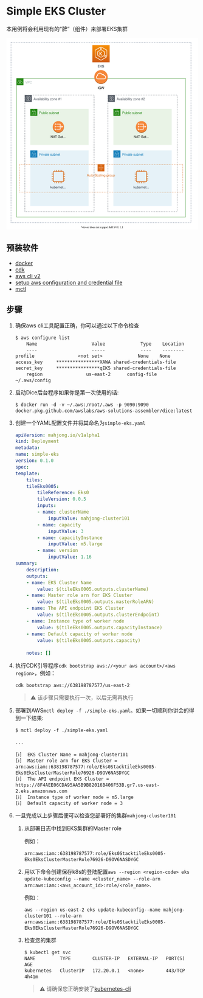 # Simple EKS Cluster

本用例将会利用现有的“牌”（组件）来部署EKS集群

![simple eks architecture](./simple-eks.svg)

## 预装软件

- [docker](https://docs.docker.com/desktop/#download-and-install)
- [cdk](https://github.com/aws/aws-cdk)
- [aws cli v2](https://docs.aws.amazon.com/cli/latest/userguide/install-cliv2.html)
- [setup aws configuration and credential file](https://docs.aws.amazon.com/cli/latest/userguide/cli-configure-files.html)
- [mctl](https://github.com/awslabs/aws-solutions-assembler/releases)

## 步骤

1. 确保aws cli工具配置正确，你可以通过以下命令检查

    ```shell
    $ aws configure list
        Name                    Value             Type    Location
        ----                    -----             ----    --------
    profile                <not set>             None    None
    access_key     ****************XAWA shared-credentials-file
    secret_key     ****************qEK5 shared-credentials-file
        region                us-east-2      config-file    ~/.aws/config
    ```

2. 启动Dice后台程序如果你是第一次使用的话:

    ```shell
    $ docker run -d -v ~/.aws:/root/.aws -p 9090:9090 docker.pkg.github.com/awslabs/aws-solutions-assembler/dice:latest
    ```

3. 创建一个YAML配置文件并将其命名为`simple-eks.yaml`

    ```yaml
    apiVersion: mahjong.io/v1alpha1
    kind: Deployment
    metadata:
    name: simple-eks
    version: 0.1.0
    spec:
    template:
        tiles:
        tileEks0005:
            tileReference: Eks0
            tileVersion: 0.0.5
            inputs:
            - name: clusterName
                inputValue: mahjong-cluster101
            - name: capacity
                inputValue: 3
            - name: capacityInstance
                inputValue: m5.large
            - name: version
                inputValue: 1.16
    summary:
        description:
        outputs:
        - name: EKS Cluster Name
            value: $(tileEks0005.outputs.clusterName)
        - name: Master role arn for EKS Cluster
            value: $(tileEks0005.outputs.masterRoleARN)
        - name: The API endpoint EKS Cluster
            value: $(tileEks0005.outputs.clusterEndpoint)
        - name: Instance type of worker node
            value: $(tileEks0005.outputs.capacityInstance)
        - name: Default capacity of worker node
            value: $(tileEks0005.outputs.capacity)

        notes: []
    ```

4. 执行CDK引导程序`cdk bootstrap aws://<your aws account>/<aws region>`，例如：

    ```
    cdk bootstrap aws://638198787577/us-east-2
    ```

    > :warning: 该步骤只需要执行一次，以后无需再执行

5. 部署到AWS`mctl deploy -f ./simple-eks.yaml`。如果一切顺利你讲会的得到一下结果:

    ```shell
    $ mctl deploy -f ./simple-eks.yaml

    ...

    [ℹ]  EKS Cluster Name = mahjong-cluster101
    [ℹ]  Master role arn for EKS Cluster = arn:aws:iam::638198787577:role/Eks0StacktileEks0005-Eks0EksClusterMasterRole76926-D9OV6NASDYGC
    [ℹ]  The API endpoint EKS Cluster = https://8F4AEE06CDA95AA5B9B82016B406F53B.gr7.us-east-2.eks.amazonaws.com
    [ℹ]  Instance type of worker node = m5.large
    [ℹ]  Default capacity of worker node = 3
    ```

6. 一旦完成以上步骤后便可以检查您部署好的集群`mahjong-cluster101`
    1. 从部署日志中找到EKS集群的Master role

        例如：

        ```
        arn:aws:iam::638198787577:role/Eks0StacktileEks0005-Eks0EksClusterMasterRole76926-D9OV6NASDYGC
        ```

    2. 用以下命令创建保存k8s的登陆配置`aws --region <region-code> eks update-kubeconfig --name <cluster_name> --role-arn arn:aws:iam::<aws_account_id>:role/<role_name>`.

        例如：

        ```
        aws --region us-east-2 eks update-kubeconfig--name mahjong-cluster101 --role-arn arn:aws:iam::638198787577:role/Eks0StacktileEks0005-Eks0EksClusterMasterRole76926-D9OV6NASDYGC
        ```

    3. 检查您的集群

        ```shell
        $ kubectl get svc
        NAME         TYPE        CLUSTER-IP   EXTERNAL-IP   PORT(S)   AGE
        kubernetes   ClusterIP   172.20.0.1   <none>        443/TCP   4h41m
        ```

        > :warning: 请确保您正确安装了[kubernetes-cli](https://kubernetes.io//docs/tasks/tools/install-kubectl/)
